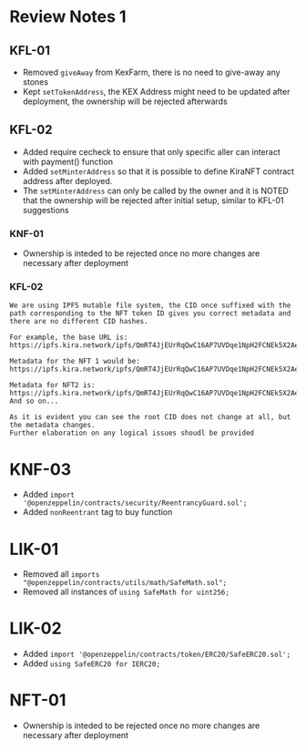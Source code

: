 

# Review Notes 1

## KFL-01
* Removed `giveAway` from KexFarm, there is no need to give-away any stones
* Kept `setTokenAddress`, the KEX Address might need to be updated after deployment, the ownership will be rejected afterwards

## KFL-02
* Added require cecheck to ensure that only specific aller can interact with payment() function
* Added `setMinterAddress` so that it is possible to define KiraNFT contract address after deployed.
* The `setMinterAddress` can only be called by the owner and it is NOTED that the ownership will be rejected after initial setup, similar to KFL-01 suggestions

### KNF-01
* Ownership is inteded to be rejected once no more changes are necessary after deployment

### KFL-02
```
We are using IPFS mutable file system, the CID once suffixed with the path corresponding to the NFT token ID gives you correct metadata and there are no different CID hashes.

For example, the base URL is: https://ipfs.kira.network/ipfs/QmRT4JjEUrRqQwC16AP7UVDqe1NpH2FCNEk5X2AezzHj5M

Metadata for the NFT 1 would be: https://ipfs.kira.network/ipfs/QmRT4JjEUrRqQwC16AP7UVDqe1NpH2FCNEk5X2AezzHj5M/1

Metadata for NFT2 is: https://ipfs.kira.network/ipfs/QmRT4JjEUrRqQwC16AP7UVDqe1NpH2FCNEk5X2AezzHj5M/2
And so on...

As it is evident you can see the root CID does not change at all, but the metadata changes.
Further elaboration on any logical issues shoudl be provided
```

# KNF-03
* Added `import '@openzeppelin/contracts/security/ReentrancyGuard.sol';`
* Added `nonReentrant` tag to buy function

# LIK-01
* Removed all `imports "@openzeppelin/contracts/utils/math/SafeMath.sol";`
* Removed all instances of `using SafeMath for uint256;`

# LIK-02
* Added `import '@openzeppelin/contracts/token/ERC20/SafeERC20.sol';`
* Added `using SafeERC20 for IERC20;`

# NFT-01
* Ownership is inteded to be rejected once no more changes are necessary after deployment

